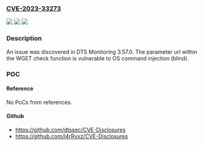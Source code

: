 ### [CVE-2023-33273](https://cve.mitre.org/cgi-bin/cvename.cgi?name=CVE-2023-33273)
![](https://img.shields.io/static/v1?label=Product&message=n%2Fa&color=blue)
![](https://img.shields.io/static/v1?label=Version&message=n%2Fa&color=blue)
![](https://img.shields.io/static/v1?label=Vulnerability&message=n%2Fa&color=brighgreen)

### Description

An issue was discovered in DTS Monitoring 3.57.0. The parameter url within the WGET check function is vulnerable to OS command injection (blind).

### POC

#### Reference
No PoCs from references.

#### Github
- https://github.com/dtssec/CVE-Disclosures
- https://github.com/l4rRyxz/CVE-Disclosures

